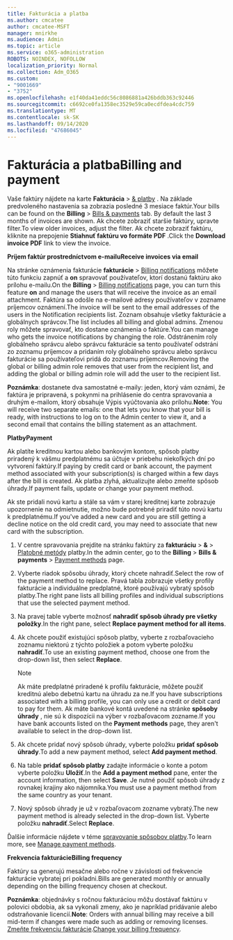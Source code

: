 ```yaml
---
title: Fakturácia a platba
ms.author: cmcatee
author: cmcatee-MSFT
manager: mnirkhe
ms.audience: Admin
ms.topic: article
ms.service: o365-administration
ROBOTS: NOINDEX, NOFOLLOW
localization_priority: Normal
ms.collection: Adm_O365
ms.custom:
- "9001669"
- "3752"
ms.openlocfilehash: e1f40da41eddc56c8086881a426bddb363c92446
ms.sourcegitcommit: c6692ce0fa1358ec3529e59ca0ecdfdea4cdc759
ms.translationtype: MT
ms.contentlocale: sk-SK
ms.lasthandoff: 09/14/2020
ms.locfileid: "47686045"
---
```

# <a name="billing-and-payment"></a><span data-ttu-id="385c7-102">Fakturácia a platba</span><span class="sxs-lookup"><span data-stu-id="385c7-102">Billing and payment</span></span>

<span data-ttu-id="385c7-103">Vaše faktúry nájdete na karte **Fakturácia**  >  [& platby](https://go.microsoft.com/fwlink/p/?linkid=848039) .  Na základe predvoleného nastavenia sa zobrazia posledné 3 mesiace faktúr.</span><span class="sxs-lookup"><span data-stu-id="385c7-103">Your bills can be found on the **Billing** > [Bills & payments](https://go.microsoft.com/fwlink/p/?linkid=848039) tab.  By default the last 3 months of invoices are shown.</span></span>  <span data-ttu-id="385c7-104">Ak chcete zobraziť staršie faktúry, upravte filter.</span><span class="sxs-lookup"><span data-stu-id="385c7-104">To view older invoices, adjust the filter.</span></span>  <span data-ttu-id="385c7-105">Ak chcete zobraziť faktúru, kliknite na prepojenie **Stiahnuť faktúru vo formáte PDF** .</span><span class="sxs-lookup"><span data-stu-id="385c7-105">Click the **Download invoice PDF** link to view the invoice.</span></span>

<span data-ttu-id="385c7-106">**Príjem faktúr prostredníctvom e-mailu**</span><span class="sxs-lookup"><span data-stu-id="385c7-106">**Receive invoices via email**</span></span>

<span data-ttu-id="385c7-107">Na stránke oznámenia fakturácie **fakturácie**  >  [Billing notifications](https://go.microsoft.com/fwlink/p/?linkid=853212) môžete túto funkciu zapnúť a **on** spravovať používateľov, ktorí dostanú faktúru ako prílohu e-mailu.</span><span class="sxs-lookup"><span data-stu-id="385c7-107">On the **Billing** > [Billing notifications](https://go.microsoft.com/fwlink/p/?linkid=853212) page, you can turn this feature **on** and manage the users that will receive the invoice as an email attachment.</span></span> <span data-ttu-id="385c7-108">Faktúra sa odošle na e-mailové adresy používateľov v zozname príjemcov oznámení.</span><span class="sxs-lookup"><span data-stu-id="385c7-108">The invoice will be sent to the email addresses of the users in the Notification recipients list.</span></span> <span data-ttu-id="385c7-109">Zoznam obsahuje všetky fakturácie a globálnych správcov.</span><span class="sxs-lookup"><span data-stu-id="385c7-109">The list includes all billing and global admins.</span></span>  <span data-ttu-id="385c7-110">Zmenou roly môžete spravovať, kto dostane oznámenia o faktúre.</span><span class="sxs-lookup"><span data-stu-id="385c7-110">You can manage who gets the invoice notifications by changing the role.</span></span>  <span data-ttu-id="385c7-111">Odstránením roly globálneho správcu alebo správcu fakturácie sa tento používateľ odstráni zo zoznamu príjemcov a pridaním roly globálneho správcu alebo správcu fakturácie sa používateľovi pridá do zoznamu príjemcov.</span><span class="sxs-lookup"><span data-stu-id="385c7-111">Removing the global or billing admin role removes that user from the recipient list, and adding the global or billing admin role will add the user to the recipient list.</span></span>

<span data-ttu-id="385c7-112">**Poznámka**: dostanete dva samostatné e-maily: jeden, ktorý vám oznámi, že faktúra je pripravená, s pokynmi na prihlásenie do centra spravovania a druhým e-mailom, ktorý obsahuje Výpis vyúčtovania ako prílohu.</span><span class="sxs-lookup"><span data-stu-id="385c7-112">**Note**: You will receive two separate emails: one that lets you know that your bill is ready, with instructions to log on to the Admin center to view it, and a second email that contains the billing statement as an attachment.</span></span>

<span data-ttu-id="385c7-113">**Platby**</span><span class="sxs-lookup"><span data-stu-id="385c7-113">**Payment**</span></span>

<span data-ttu-id="385c7-114">Ak platíte kreditnou kartou alebo bankovým kontom, spôsob platby priradený k vášmu predplatnému sa účtuje v priebehu niekoľkých dní po vytvorení faktúry.</span><span class="sxs-lookup"><span data-stu-id="385c7-114">If paying by credit card or bank account, the payment method associated with your subscription(s) is charged within a few days after the bill is created.</span></span> <span data-ttu-id="385c7-115">Ak platba zlyhá, aktualizujte alebo zmeňte spôsob úhrady.</span><span class="sxs-lookup"><span data-stu-id="385c7-115">If payment fails, update or change your payment method.</span></span>

<span data-ttu-id="385c7-116">Ak ste pridali novú kartu a stále sa vám v starej kreditnej karte zobrazuje upozornenie na odmietnutie, možno bude potrebné priradiť túto novú kartu k predplatnému.</span><span class="sxs-lookup"><span data-stu-id="385c7-116">If you've added a new card and you are still getting a decline notice on the old credit card, you may need to associate that new card with the subscription.</span></span>

1. <span data-ttu-id="385c7-117">V centre spravovania prejdite na stránku faktúry za **fakturáciu**  >  **&**  >  [Platobné metódy](https://go.microsoft.com/fwlink/p/?linkid=2018806) platby.</span><span class="sxs-lookup"><span data-stu-id="385c7-117">In the admin center, go to the **Billing** > **Bills & payments** > [Payment methods](https://go.microsoft.com/fwlink/p/?linkid=2018806) page.</span></span>

2. <span data-ttu-id="385c7-118">Vyberte riadok spôsobu úhrady, ktorý chcete nahradiť.</span><span class="sxs-lookup"><span data-stu-id="385c7-118">Select the row of the payment method to replace.</span></span> <span data-ttu-id="385c7-119">Pravá tabla zobrazuje všetky profily fakturácie a individuálne predplatné, ktoré používajú vybratý spôsob platby.</span><span class="sxs-lookup"><span data-stu-id="385c7-119">The right pane lists all billing profiles and individual subscriptions that use the selected payment method.</span></span>

3. <span data-ttu-id="385c7-120">Na pravej table vyberte možnosť **nahradiť spôsob úhrady pre všetky položky**.</span><span class="sxs-lookup"><span data-stu-id="385c7-120">In the right pane, select **Replace payment method for all items**.</span></span>

4. <span data-ttu-id="385c7-121">Ak chcete použiť existujúci spôsob platby, vyberte z rozbaľovacieho zoznamu niektorú z týchto položiek a potom vyberte položku **nahradiť**.</span><span class="sxs-lookup"><span data-stu-id="385c7-121">To use an existing payment method, choose one from the drop-down list, then select **Replace**.</span></span>

    > [!NOTE]
    > <span data-ttu-id="385c7-122">Ak máte predplatné priradené k profilu fakturácie, môžete použiť kreditnú alebo debetnú kartu na úhradu za ne.</span><span class="sxs-lookup"><span data-stu-id="385c7-122">If you have subscriptions associated with a billing profile, you can only use a credit or debit card to pay for them.</span></span> <span data-ttu-id="385c7-123">Ak máte bankové kontá uvedené na stránke **spôsoby úhrady** , nie sú k dispozícii na výber v rozbaľovacom zozname.</span><span class="sxs-lookup"><span data-stu-id="385c7-123">If you have bank accounts listed on the **Payment methods** page, they aren't available to select in the drop-down list.</span></span>

5. <span data-ttu-id="385c7-124">Ak chcete pridať nový spôsob úhrady, vyberte položku **pridať spôsob úhrady**.</span><span class="sxs-lookup"><span data-stu-id="385c7-124">To add a new payment method, select **Add payment method**.</span></span>

6. <span data-ttu-id="385c7-125">Na table **pridať spôsob platby** zadajte informácie o konte a potom vyberte položku **Uložiť**.</span><span class="sxs-lookup"><span data-stu-id="385c7-125">In the **Add a payment method** pane, enter the account information, then select **Save**.</span></span> <span data-ttu-id="385c7-126">Je nutné použiť spôsob úhrady z rovnakej krajiny ako nájomníka.</span><span class="sxs-lookup"><span data-stu-id="385c7-126">You must use a payment method from the same country as your tenant.</span></span>

7. <span data-ttu-id="385c7-127">Nový spôsob úhrady je už v rozbaľovacom zozname vybratý.</span><span class="sxs-lookup"><span data-stu-id="385c7-127">The new payment method is already selected in the drop-down list.</span></span> <span data-ttu-id="385c7-128">Vyberte položku **nahradiť**.</span><span class="sxs-lookup"><span data-stu-id="385c7-128">Select **Replace**.</span></span>

<span data-ttu-id="385c7-129">Ďalšie informácie nájdete v téme [spravovanie spôsobov platby](https://docs.microsoft.com/microsoft-365/commerce/billing-and-payments/manage-payment-methods).</span><span class="sxs-lookup"><span data-stu-id="385c7-129">To learn more, see [Manage payment methods](https://docs.microsoft.com/microsoft-365/commerce/billing-and-payments/manage-payment-methods).</span></span>

<span data-ttu-id="385c7-130">**Frekvencia fakturácie**</span><span class="sxs-lookup"><span data-stu-id="385c7-130">**Billing frequency**</span></span>

<span data-ttu-id="385c7-131">Faktúry sa generujú mesačne alebo ročne v závislosti od frekvencie fakturácie vybratej pri pokladni.</span><span class="sxs-lookup"><span data-stu-id="385c7-131">Bills are generated monthly or annually depending on the billing frequency chosen at checkout.</span></span>  

<span data-ttu-id="385c7-132">**Poznámka**: objednávky s ročnou fakturáciou môžu dostávať faktúru v polovici obdobia, ak sa vykonali zmeny, ako je napríklad pridávanie alebo odstraňovanie licencií.</span><span class="sxs-lookup"><span data-stu-id="385c7-132">**Note**: Orders with annual billing may receive a bill mid-term if changes were made such as adding or removing licenses.</span></span> <span data-ttu-id="385c7-133">[Zmeňte frekvenciu fakturácie](https://docs.microsoft.com/microsoft-365/commerce/billing-and-payments/change-payment-frequency).</span><span class="sxs-lookup"><span data-stu-id="385c7-133">[Change your billing frequency](https://docs.microsoft.com/microsoft-365/commerce/billing-and-payments/change-payment-frequency).</span></span>
